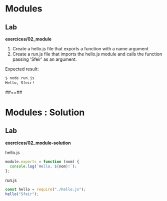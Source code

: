 <!-- .slide: class="exercice" -->

# Modules

## Lab

<b>exercices/02_module</b>

1. Create a hello.js file that exports a function with a name argument
2. Create a run.js file that imports the hello.js module and calls the function passing 'Sfeir' as an argument.

Expected result:

```bash
$ node run.js
Hello, Sfeir!
```

##==##

<!-- .slide: class="exercice" -->

# Modules : Solution

## Lab

<b>exercices/02_module-solution</b>

hello.js

```javascript
module.exports = function (nom) {
  console.log(`Hello, ${nom}!`);
};
```

run.js

```javascript
const hello = require("./hello.js");
hello("Sfeir");
```
